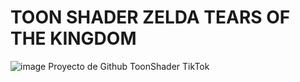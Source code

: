 # TOON SHADER ZELDA TEARS OF THE KINGDOM
![image](https://github.com/SebastianJDev/Zelda/assets/104598507/433cbd45-d08f-4891-bfc8-7a5d30591b89)
Proyecto de Github ToonShader TikTok
